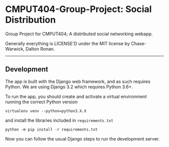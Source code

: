 # CMPUT404-Group-Project: Social Distribution

Group Project for CMPUT404; A distributed social networking webapp.

Generally everything is LICENSE'D under the MIT license by Chase-Warwick, Dalton Ronan.

---

## Development

The app is built with the Django web framework, and as such requires Python. We are using Django 3.2 which requires Python 3.6+.

To run the app, you should create and activate a virtual environment running the correct Python version

```
virtualenv venv --python=python3.X.X
```

and install the libraries included in `requirements.txt`

```
python -m pip install -r requirements.txt
```

Now you can follow the usual Django steps to run the development server.
